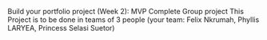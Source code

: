 Build your portfolio project (Week 2): MVP Complete
Group project
This Project is to be done in teams of 3 people (your team: Felix Nkrumah, Phyllis LARYEA, Princess Selasi Suetor) 

